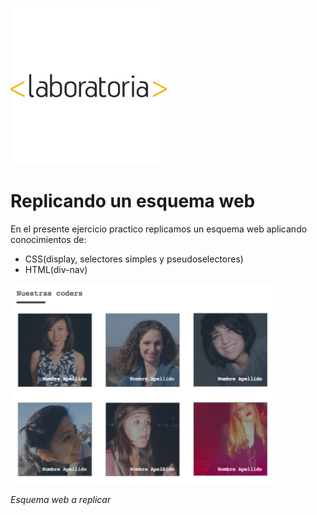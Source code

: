 ![laboratoria](assets/imagen/l.png)

# Replicando un esquema web

En el presente ejercicio practico replicamos un esquema web aplicando conocimientos de:

  - CSS(display, selectores simples y pseudoselectores)
  - HTML(div-nav)
  

![esquema](assets/imagen/scheme.png)

*Esquema web a replicar*
